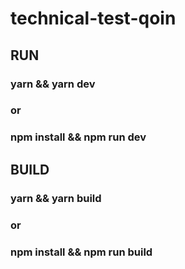 # technical-test-qoin
## RUN
### yarn && yarn dev
### or 
### npm install && npm run dev
## BUILD
### yarn && yarn build
### or 
### npm install && npm run build
